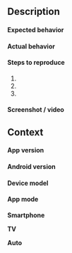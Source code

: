 <!--- 
/!\ Read this first!/!\  

This default template purpose is to be used to report a bug you found in VLC for Android.

To use a different template, follow the instructions here: https://code.videolan.org/videolan/vlc-android/-/wikis/Create-an-issue-and-use-a-template

If you want to ask for a new feature, please use the "VLC for Android - Feature Request.md" template above.

If you're a libvlc java developer, please use the "libvlc - Bug" template.

If you just want to ask questions on how to use VLC for Android, please use our forum at https://forum.videolan.org/viewforum.php?f=35

Please note that any ticket not using a template may be closed without notice as it won't provide the necessary information.

-->



<!--- Provide a general summary of the issue in the Title above -->

## Description

<!--- Describe your bug in detail -->

#### Expected behavior

#### Actual behavior

#### Steps to reproduce

1.
2.
3.

#### Screenshot / video

<!--Add a screenshot or screencast when applicable-->
<!--To take a screenshot, see https://support.google.com/android/answer/9075928?hl=en-->


## Context

#### App version

<!--You can find it in the About screen of the app-->

#### Android version

#### Device model

#### App mode

<!--Remove the useless modes-->
**Smartphone**

**TV**

**Auto**